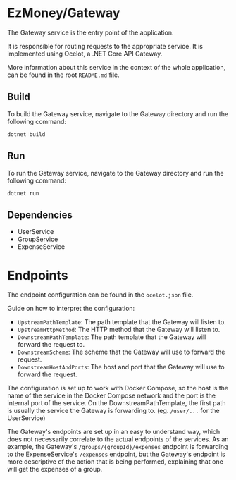 ﻿# EzMoney/Gateway
The Gateway service is the entry point of the application. 

It is responsible for routing requests to the appropriate service. It is implemented using Ocelot, a .NET Core API Gateway.

More information about this service in the context of the whole application, can be found in the root `README.md` file.

## Build
To build the Gateway service, navigate to the Gateway directory and run the following command:
```
dotnet build
```

## Run
To run the Gateway service, navigate to the Gateway directory and run the following command:
```
dotnet run
```

## Dependencies
- UserService
- GroupService
- ExpenseService

# Endpoints
The endpoint configuration can be found in the `ocelot.json` file.

Guide on how to interpret the configuration:
- `UpstreamPathTemplate`: The path template that the Gateway will listen to.
- `UpstreamHttpMethod`: The HTTP method that the Gateway will listen to.
- `DownstreamPathTemplate`: The path template that the Gateway will forward the request to.
- `DownstreamScheme`: The scheme that the Gateway will use to forward the request.
- `DownstreamHostAndPorts`: The host and port that the Gateway will use to forward the request.

The configuration is set up to work with Docker Compose, so the host is the name of the service in the Docker Compose network and the port is the internal port of the service.
On the DownstreamPathTemplate, the first path is usually the service the Gateway is forwarding to. (eg. `/user/...` for the UserService)

The Gateway's endpoints are set up in an easy to understand way, which does not necessarily correlate to the actual endpoints of the services.
As an example, the Gateway's `/groups/{groupId}/expenses` endpoint is forwarding to the ExpenseService's `/expenses` endpoint, but the Gateway's endpoint is more descriptive of the action that is being performed, explaining that one will get the expenses of a group.
